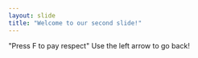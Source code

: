 ```yaml
---
layout: slide
title: "Welcome to our second slide!"
---
```

"Press F to pay respect"
Use the left arrow to go back!
